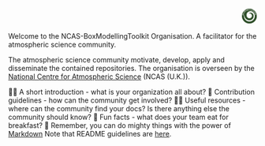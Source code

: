 <p align="right">
  <img src="https://github.com/NCAS-BoxModellingToolkit/.github/blob/main/profile/logo.png" width="30"/>
</p>

Welcome to the NCAS-BoxModellingToolkit Organisation. A facilitator for the atmospheric science community.

The atmospheric science community motivate, develop, apply and disseminate the contained repositories. The organisation is overseen by the [National Centre for Atmospheric Science](https://ncas.ac.uk) (NCAS (U.K.)). 

🙋‍♀️ A short introduction - what is your organization all about?
🌈 Contribution guidelines - how can the community get involved?
👩‍💻 Useful resources - where can the community find your docs? Is there anything else the community should know?
🍿 Fun facts - what does your team eat for breakfast?
🧙 Remember, you can do mighty things with the power of [Markdown](https://docs.github.com/github/writing-on-github/getting-started-with-writing-and-formatting-on-github/basic-writing-and-formatting-syntax)
Note that README guidelines are [here](https://www.pyopensci.org/python-package-guide/![image](https://github.com/user-attachments/assets/e8e6b2b5-2b4f-471c-9c1a-3375a206b6de)
).
